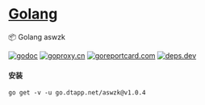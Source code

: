 <h1>
<a href="https://www.dtapp.net/">Golang</a>
</h1>

📦 Golang aswzk

[comment]: <> (go)
[![godoc](https://pkg.go.dev/badge/go.dtapp.net/aswzk?status.svg)](https://pkg.go.dev/go.dtapp.net/aswzk)
[![goproxy.cn](https://goproxy.cn/stats/go.dtapp.net/aswzk/badges/download-count.svg)](https://goproxy.cn/stats/go.dtapp.net/aswzk)
[![goreportcard.com](https://goreportcard.com/badge/go.dtapp.net/aswzk)](https://goreportcard.com/report/go.dtapp.net/aswzk)
[![deps.dev](https://img.shields.io/badge/deps-go-red.svg)](https://deps.dev/go/go.dtapp.net%2Faswzk)

#### 安装

```shell
go get -v -u go.dtapp.net/aswzk@v1.0.4
```
